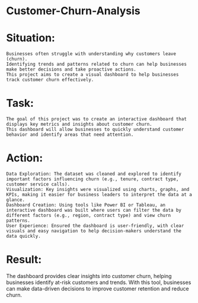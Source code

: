 # Customer-Churn-Analysis

# Situation:
    Businesses often struggle with understanding why customers leave (churn).
    Identifying trends and patterns related to churn can help businesses make better decisions and take proactive actions. 
    This project aims to create a visual dashboard to help businesses track customer churn effectively.

# Task:
    The goal of this project was to create an interactive dashboard that displays key metrics and insights about customer churn. 
    This dashboard will allow businesses to quickly understand customer behavior and identify areas that need attention.

# Action:
    Data Exploration: The dataset was cleaned and explored to identify important factors influencing churn (e.g., tenure, contract type, customer service calls).
    Visualization: Key insights were visualized using charts, graphs, and KPIs, making it easier for business leaders to interpret the data at a glance.
    Dashboard Creation: Using tools like Power BI or Tableau, an interactive dashboard was built where users can filter the data by different factors (e.g., region, contract type) and view churn patterns.
    User Experience: Ensured the dashboard is user-friendly, with clear visuals and easy navigation to help decision-makers understand the data quickly.
    
# Result:
The dashboard provides clear insights into customer churn, helping businesses identify at-risk customers and trends. 
With this tool, businesses can make data-driven decisions to improve customer retention and reduce churn.
